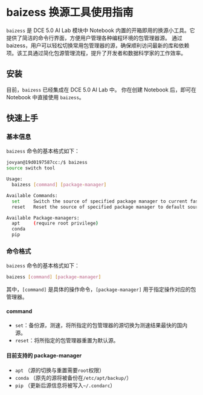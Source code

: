# baizess 换源工具使用指南

`baizess` 是 DCE 5.0 AI Lab 模块中 Notebook 内置的开箱即用的换源小工具。它提供了简洁的命令行界面，方便用户管理各种编程环境的包管理器源。
通过 baizess，用户可以轻松切换常用包管理器的源，确保顺利访问最新的库和依赖项。该工具通过简化包源管理流程，提升了开发者和数据科学家的工作效率。

## 安装

目前，`baizess` 已经集成在 DCE 5.0 AI Lab 中。
你在创建 Notebook 后，即可在 Notebook 中直接使用 `baizess`。

## 快速上手

### 基本信息

`baizess` 命令的基本格式如下：

```bash
jovyan@19d0197587cc:/$ baizess
source switch tool

Usage:
  baizess [command] [package-manager]

Available Commands:
  set     Switch the source of specified package manager to current fastest source
  reset   Reset the source of specified package manager to default source

Available Package-managers:
  apt     (require root privilege)
  conda
  pip
```

### 命令格式

`baizess` 命令的基本格式如下：

```bash
baizess [command] [package-manager]
```

其中，`[command]` 是具体的操作命令，`[package-manager]` 用于指定操作对应的包管理器。

#### command

- `set`：备份源，测速，将所指定的包管理器的源切换为测速结果最快的国内源。
- `reset`：将所指定的包管理器重置为默认源。

#### 目前支持的 package-manager

- `apt`   （源的切换与重置需要`root`权限）
- `conda` （原先的源将被备份在`/etc/apt/backup/`）
- `pip`   （更新后源信息将被写入`~/.condarc`）
